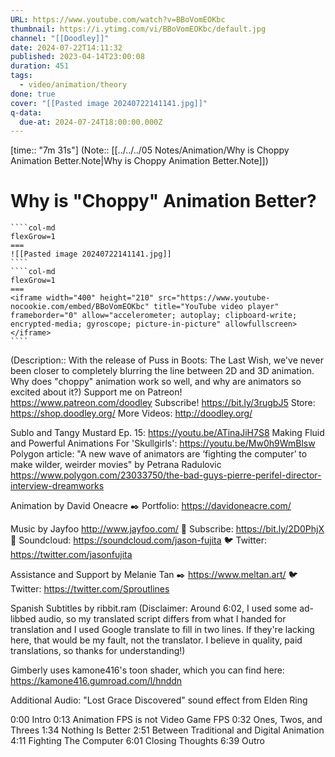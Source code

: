 ```yaml
---
URL: https://www.youtube.com/watch?v=BBoVomEOKbc
thumbnail: https://i.ytimg.com/vi/BBoVomEOKbc/default.jpg
channel: "[[Doodley]]"
date: 2024-07-22T14:11:32
published: 2023-04-14T23:00:08
duration: 451
tags:
  - video/animation/theory
done: true
cover: "[[Pasted image 20240722141141.jpg]]"
q-data:
  due-at: 2024-07-24T18:00:00.000Z
---
```

[time:: "7m 31s"]
(Note:: [[../../../05 Notes/Animation/Why is Choppy Animation Better.Note|Why is Choppy Animation Better.Note]])
# Why is "Choppy" Animation Better?
`````col
````col-md
flexGrow=1
===
![[Pasted image 20240722141141.jpg]]
````
````col-md
flexGrow=1
===
<iframe width="400" height="210" src="https://www.youtube-nocookie.com/embed/BBoVomEOKbc" title="YouTube video player" frameborder="0" allow="accelerometer; autoplay; clipboard-write; encrypted-media; gyroscope; picture-in-picture" allowfullscreen></iframe>
````
`````
(Description:: With the release of Puss in Boots: The Last Wish, we've never been closer to completely blurring the line between 2D and 3D animation. Why does "choppy" animation work so well, and why are animators so excited about it?)
Support me on Patreon! https://www.patreon.com/doodley
Subscribe!  https://bit.ly/3rugbJ5 
Store: https://shop.doodley.org/
More Videos: http://doodley.org/

Sublo and Tangy Mustard Ep. 15: https://youtu.be/ATinaJiH7S8
Making Fluid and Powerful Animations For 'Skullgirls': https://youtu.be/Mw0h9WmBlsw
Polygon article: "A new wave of animators are ‘fighting the computer’ to make wilder, weirder movies" by Petrana Radulovic https://www.polygon.com/23033750/the-bad-guys-pierre-perifel-director-interview-dreamworks

Animation by David Oneacre
✒️ Portfolio: https://davidoneacre.com/

Music by Jayfoo
http://www.jayfoo.com/
📼  Subscribe: https://bit.ly/2D0PhjX
🎵 Soundcloud: https://soundcloud.com/jason-fujita
🐦 Twitter: https://twitter.com/jasonfujita

Assistance and Support by Melanie Tan
✒️ https://www.meltan.art/
🐦 Twitter: https://twitter.com/Sproutlines

Spanish Subtitles by ribbit.ram
(Disclaimer: Around 6:02, I used some ad-libbed audio, so my translated script differs from what I handed for translation and I used Google translate to fill in two lines. If they're lacking here, that would be my fault, not the translator. I believe in quality, paid translations, so thanks for understanding!)

Gimberly uses kamone416's toon shader, which you can find here:
https://kamone416.gumroad.com/l/hnddn

Additional Audio:
"Lost Grace Discovered" sound effect from Elden Ring

0:00 Intro
0:13 Animation FPS is not Video Game FPS
0:32 Ones, Twos, and Threes
1:34 Nothing Is Better
2:51 Between Traditional and Digital Animation
4:11 Fighting The Computer
6:01 Closing Thoughts
6:39 Outro
